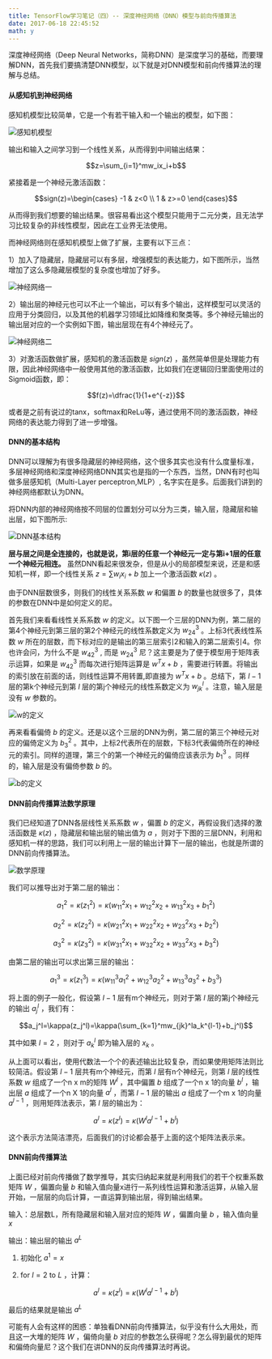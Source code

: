 ```yaml
---
title: TensorFlow学习笔记（四）-- 深度神经网络（DNN）模型与前向传播算法
date: 2017-06-18 22:45:52
math: y
---
```

深度神经网络（Deep Neural Networks，简称DNN）是深度学习的基础，而要理解DNN，首先我们要搞清楚DNN模型，以下就是对DNN模型和前向传播算法的理解与总结。

#### 从感知机到神经网络
感知机模型比较简单，它是一个有若干输入和一个输出的模型，如下图：

![感知机模型](http://i4.piimg.com/595056/306a4b7bbfaced76.png)

输出和输入之间学习到一个线性关系，从而得到中间输出结果：

$$z=\sum_{i=1}^mw_ix_i+b$$

紧接着是一个神经元激活函数：

$$sign(z)=\begin{cases}
          -1 & z<0 \\
           1 & z>=0
           \end{cases}$$

从而得到我们想要的输出结果。很容易看出这个模型只能用于二元分类，且无法学习比较复杂的非线性模型，因此在工业界无法使用。

而神经网络则在感知机模型上做了扩展，主要有以下三点：

1）加入了隐藏层，隐藏层可以有多层，增强模型的表达能力，如下图所示，当然增加了这么多隐藏层模型的复杂度也增加了好多。

![神经网络一](http://i4.piimg.com/595056/46d181f8fcf51b53.png)

2）输出层的神经元也可以不止一个输出，可以有多个输出，这样模型可以灵活的应用于分类回归，以及其他的机器学习领域比如降维和聚类等。多个神经元输出的输出层对应的一个实例如下图，输出层现在有4个神经元了。

![神经网络二](http://i4.piimg.com/595056/84a4429f9116814a.png)

3）对激活函数做扩展，感知机的激活函数是 $sign(z)$ ，虽然简单但是处理能力有限，因此神经网络中一般使用其他的激活函数，比如我们在逻辑回归里面使用过的Sigmoid函数，即：

$$f(z)=\dfrac{1}{1+e^{-z}}$$

或者是之前有说过的tanx，softmax和ReLu等，通过使用不同的激活函数，神经网络的表达能力得到了进一步增强。

#### DNN的基本结构
DNN可以理解为有很多隐藏层的神经网络，这个很多其实也没有什么度量标准，多层神经网络和深度神经网络DNN其实也是指的一个东西，当然，DNN有时也叫做多层感知机（Multi-Layer perceptron,MLP）, 名字实在是多。后面我们讲到的神经网络都默认为DNN。

将DNN内部的神经网络按不同层的位置划分可以分为三类，输入层，隐藏层和输出层，如下图所示:

![DNN基本结构](http://i4.piimg.com/595056/d07afc704a829bf1.png)

**层与层之间是全连接的，也就是说，第i层的任意一个神经元一定与第i+1层的任意一个神经元相连。** 虽然DNN看起来很发杂，但是从小的局部模型来说，还是和感知机一样，即一个线性关系 $z=\sum w_ix_i+b$ 加上一个激活函数 $\kappa(z)$ 。

由于DNN层数很多，则我们的线性关系系数 $w$ 和偏置 $b$ 的数量也就很多了，具体的参数在DNN中是如何定义的尼。

首先我们来看看线性关系系数 $w$ 的定义。以下图一个三层的DNN为例，第二层的第4个神经元到第三层的第2个神经元的线性系数定义为 $w_{24}^3$ 。上标3代表线性系数 $w$ 所在的层数，而下标对应的是输出的第三层索引2和输入的第二层索引4。你也许会问，为什么不是 $w_{42}^3$ , 而是 $w_{24}^3$ 尼？这主要是为了便于模型用于矩阵表示运算，如果是 $w_{42}^3$ 而每次进行矩阵运算是 $w^Tx+b$ ，需要进行转置。将输出的索引放在前面的话，则线性运算不用转置,即直接为 $w^Tx+b$ 。总结下，第 $l-1$ 层的第k个神经元到第 $l$ 层的第j个神经元的线性系数定义为 $w_{jk}^l$ 。注意，输入层是没有 $w$ 参数的。

![w的定义](http://i4.piimg.com/595056/d6977d4567df4ef0.png)

再来看看偏倚 $b$ 的定义。还是以这个三层的DNN为例，第二层的第三个神经元对应的偏倚定义为 $b_3^2$ 。其中，上标2代表所在的层数，下标3代表偏倚所在的神经元的索引。同样的道理，第三个的第一个神经元的偏倚应该表示为 $b_1^3$ 。同样的，输入层是没有偏倚参数 $b$ 的。

![b的定义](http://i4.piimg.com/595056/b3ce64c238a7ab3d.png)

#### DNN前向传播算法数学原理
我们已经知道了DNN各层线性关系系数 $w$ ，偏置 $b$ 的定义，再假设我们选择的激活函数是 $\kappa(z)$ ，隐藏层和输出层的输出值为 $a$ ，则对于下图的三层DNN，利用和感知机一样的思路，我们可以利用上一层的输出计算下一层的输出，也就是所谓的DNN前向传播算法。

![数学原理](http://i4.piimg.com/595056/19ebdaecf8a6e0c0.png)

我们可以推导出对于第二层的输出：

$$a_1^2=\kappa(z_1^2)=\kappa(w_{11}^2x_1+w_{12}^2x_2+w_{13}^2x_3+b_1^2)$$

$$a_2^2=\kappa(z_2^2)=\kappa(w_{21}^2x_1+w_{22}^2x_2+w_{23}^2x_3+b_2^2)$$

$$a_3^2=\kappa(z_3^2)=\kappa(w_{31}^2x_1+w_{32}^2x_2+w_{33}^2x_3+b_3^2)$$

由第二层的输出可以求出第三层的输出：

$$a_1^3=\kappa(z_1^3)=\kappa(w_{11}^3a_1^2+w_{12}^3a_2^2+w_{13}^3a_3^2+b_3^3)$$ 

将上面的例子一般化，假设第 $l-1$ 层有m个神经元，则对于第 $l$ 层的第j个神经元的输出 $a_j^l$ ，我们有：

$$a_j^l=\kappa(z_j^l)=\kappa(\sum_{k=1}^mw_{jk}^la_k^{l-1}+b_j^l)$$ 

其中如果 $l=2$ ，则对于 $a_k^l$ 即为输入层的 $x_k$ 。

从上面可以看出，使用代数法一个个的表述输出比较复杂，而如果使用矩阵法则比较简洁。假设第 $l-1$ 层共有m个神经元，而第 $l$ 层有n个神经元，则第 $l$ 层的线性系数 $w$ 组成了一个n x m的矩阵 $W^l$ ，其中偏置 $b$ 组成了一个n x 1的向量 $b^l$ ，输出层 $a$ 组成了一个n X 1的向量 $a^l$ ，而第 $l-1$ 层的输出 $a$ 组成了一个m x 1的向量 $a^{l-1}$ ，则用矩阵法表示，第 $l$ 层的输出为：

$$a^l=\kappa(z^l)=\kappa(W^la^{l-1}+b^l)$$ 

这个表示方法简洁漂亮，后面我们的讨论都会基于上面的这个矩阵法表示来。

#### DNN前向传播算法
上面已经对前向传播做了数学推导，其实归纳起来就是利用我们的若干个权重系数矩阵 $W$ ，偏置向量 $b$ 和输入值向量x进行一系列线性运算和激活运算，从输入层开始，一层层的向后计算，一直运算到输出层，得到输出结果。

输入：总层数L，所有隐藏层和输入层对应的矩阵 $W$ ，偏置向量 $b$ ，输入值向量 $x$ 

输出：输出层的输出 $a^L$ 

1) 初始化 $a^1=x$ 

2) for  $l=2$  to  $L$ ，计算： 

$$a^l=\kappa(z^l)=\kappa(W^la^{l-1}+b^l)$$ 

最后的结果就是输出 $a^L$ 

可能有人会有这样的困惑：单独看DNN前向传播算法，似乎没有什么大用处，而且这一大堆的矩阵 $W$ ，偏倚向量 $b$ 对应的参数怎么获得呢？怎么得到最优的矩阵和偏倚向量尼？这个我们在讲DNN的反向传播算法时再说。

